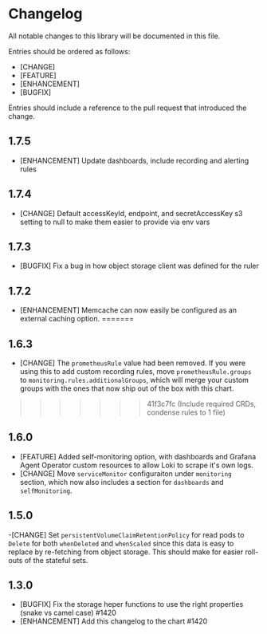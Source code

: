 # Changelog

All notable changes to this library will be documented in this file.

Entries should be ordered as follows:

- [CHANGE]
- [FEATURE]
- [ENHANCEMENT]
- [BUGFIX]

Entries should include a reference to the pull request that introduced the change.

## 1.7.5

- [ENHANCEMENT] Update dashboards, include recording and alerting rules

## 1.7.4

- [CHANGE] Default accessKeyId, endpoint, and secretAccessKey s3 setting to null to make them easier to provide via env vars

## 1.7.3

- [BUGFIX] Fix a bug in how object storage client was defined for the ruler

## 1.7.2

- [ENHANCEMENT] Memcache can now easily be configured as an external caching option.
=======
## 1.6.3

- [CHANGE] The `prometheusRule` value had been removed. If you were using this to add custom recording rules, move `prometheusRule.groups` to `monitoring.rules.additionalGroups`, which will merge your custom groups with the ones that now ship out of the box with this chart.
>>>>>>> 41f3c7fc (Include required CRDs, condense rules to 1 file)

## 1.6.0

- [FEATURE] Added self-monitoring option, with dashboards and Grafana Agent Operator custom resources to allow Loki to scrape it's own logs.
- [CHANGE] Move `serviceMonitor` configuraiton under `monitoring` section, which now also includes a section for `dashboards` and `selfMonitoring`.

## 1.5.0

-[CHANGE] Set `persistentVolumeClaimRetentionPolicy` for read pods to `Delete` for both `whenDeleted` and `whenScaled` since this data is easy to replace by re-fetching from object storage. This should make for easier roll-outs of the stateful sets.

## 1.3.0

- [BUGFIX] Fix the storage heper functions to use the right properties (snake vs camel case) #1420
- [ENHANCEMENT] Add this changelog to the chart #1420

